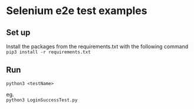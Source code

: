 # Selenium e2e test examples

## Set up

Install the packages from the requirements.txt with the following command `pip3 install -r requirements.txt`

## Run

`python3 <testName>`

eg.  
`python3 LoginSuccessTest.py`
